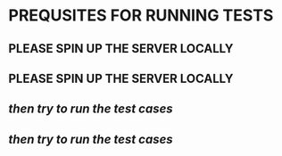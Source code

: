# **PREQUSITES FOR RUNNING TESTS**

## **PLEASE SPIN UP THE SERVER LOCALLY**

## **PLEASE SPIN UP THE SERVER LOCALLY**

## _then try to run the test cases_

## _then try to run the test cases_
